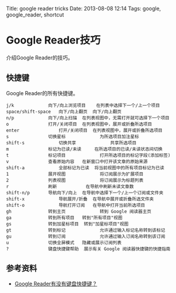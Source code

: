 Title: google reader tricks
Date: 2013-08-08 12:14
Tags: google, google_reader, shortcut

# Google Reader技巧

介绍Google Reader的技巧。

## 快捷键

Google Reader的所有快捷键。

	
	j/k	            向下/向上浏览项目	 在列表中选择下一个/上一个项目
	space/shift-space   向下/向上翻页	 向下/向上翻页
	n/p	            向下/向上扫描	 在列表视图中，无需打开就可选择下一个项目
	o	            打开/关闭项目	 在列表视图中，展开或折叠所选项目
	enter	            打开/关闭项目	 在列表视图中，展开或折叠所选项目
	s	            切换星标	         为所选项目加注星标
	shift-s	            切换共享	         共享所选项目
	m	            标记为已读/未读	 在所选项目的已读/未读状态间切换
	t	            标记项目	         打开所选项目的标记字段(添加标签)
	v	            查看原始内容	 在新窗口中打开该文章的原始来源
	shift-a	            全部标记为已读	 将当前视图中的所有项目标记为已读
	1	            展开视图	         将订阅展示为扩展项目
	2	            列表视图	         将订阅展示为标题列表
	r	            刷新	         在导航中刷新未读文章数
	shift-n/p	    导航向下/向上	 在导航中选择下一个/上一个订阅或文件夹
	shift-x	            导航展开/折叠	 在导航中展开或折叠所选文件夹
	shift-o	            导航打开订阅	 在导航中打开当前所选项目
	gh	            转到主页	         转到 Google 阅读器主页
	ga	            转到所有项目	 转到"所有项目"视图
	gs	            转到加星标项目	 转到"加星标项目"视图
	gt	            转到标记	         允许通过输入标记名称转到该标记
	gu	            转到订阅	         允许通过输入订阅名称转到该订阅
	u	            切换全屏模式	 隐藏或展示订阅列表
	?	            键盘快捷键帮助	 展示有关 Google 阅读器快捷键的快捷指南

## 参考资料

*  [Google Reader有没有键盘快捷键？](http://support.google.com/reader/answer/69973?hl=zh-Hans)

